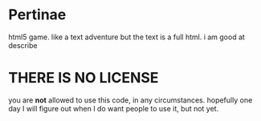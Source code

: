 # Pertinae
html5 game. like a text adventure but the text is a full html. i am good at describe

# THERE IS NO LICENSE
you are **not** allowed to use this code, in any circumstances. hopefully one day I will figure out when I do want people to use it, but not yet.
